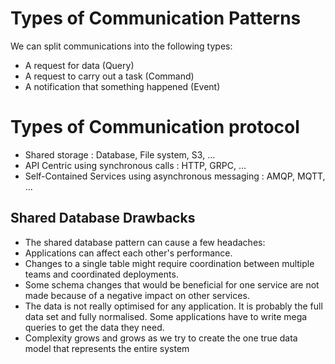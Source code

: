 
# Types of Communication Patterns
We can split communications into the following types:
* A request for data (Query)
* A request to carry out a task (Command)
* A notification that something happened (Event)

# Types of Communication protocol
* Shared storage : Database, File system, S3, ...
* API Centric using synchronous calls : HTTP, GRPC, ...
* Self-Contained Services using asynchronous messaging : AMQP, MQTT, ...

## Shared Database Drawbacks
* The shared database pattern can cause a few headaches:
* Applications can affect each other's performance.
* Changes to a single table might require coordination between multiple teams and coordinated deployments.
* Some schema changes that would be beneficial for one service are not made because of a negative impact on other services.
* The data is not really optimised for any application. It is probably the full data set and fully normalised. Some applications have to write mega queries to get the data they need.
* Complexity grows and grows as we try to create the one true data model that represents the entire system
